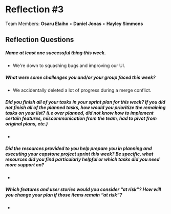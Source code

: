 # **Reflection #3**

Team Members:  **Osaru Elaiho**  •  **Daniel Jonas**  •  **Hayley Simmons**



## **Reflection Questions**

##### Name at least one successful thing this week.

  * We're down to squashing bugs and improving our UI.

##### What were some challenges you and/or your group faced this week?

  * We accidentally deleted a lot of progress during a merge conflict.

##### Did you finish all of your tasks in your sprint plan for this week? If you did not finish all of the planned tasks, how would you prioritize the remaining tasks on your list?  (i.e over planned, did not know how to implement certain features, miscommunication from the team, had to pivot from original plans, etc.)

  * 

##### Did the resources provided to you help prepare you in planning and executing your capstone project sprint this week? Be specific, what resources did you find particularly helpful or which tasks did you need more support on?

  * 

##### Which features and user stories would you consider “at risk”? How will you change your plan if those items remain “at risk”?

  * 
